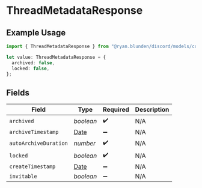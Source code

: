 # ThreadMetadataResponse

## Example Usage

```typescript
import { ThreadMetadataResponse } from "@ryan.blunden/discord/models/components";

let value: ThreadMetadataResponse = {
  archived: false,
  locked: false,
};
```

## Fields

| Field                                                                                         | Type                                                                                          | Required                                                                                      | Description                                                                                   |
| --------------------------------------------------------------------------------------------- | --------------------------------------------------------------------------------------------- | --------------------------------------------------------------------------------------------- | --------------------------------------------------------------------------------------------- |
| `archived`                                                                                    | *boolean*                                                                                     | :heavy_check_mark:                                                                            | N/A                                                                                           |
| `archiveTimestamp`                                                                            | [Date](https://developer.mozilla.org/en-US/docs/Web/JavaScript/Reference/Global_Objects/Date) | :heavy_minus_sign:                                                                            | N/A                                                                                           |
| `autoArchiveDuration`                                                                         | *number*                                                                                      | :heavy_check_mark:                                                                            | N/A                                                                                           |
| `locked`                                                                                      | *boolean*                                                                                     | :heavy_check_mark:                                                                            | N/A                                                                                           |
| `createTimestamp`                                                                             | [Date](https://developer.mozilla.org/en-US/docs/Web/JavaScript/Reference/Global_Objects/Date) | :heavy_minus_sign:                                                                            | N/A                                                                                           |
| `invitable`                                                                                   | *boolean*                                                                                     | :heavy_minus_sign:                                                                            | N/A                                                                                           |